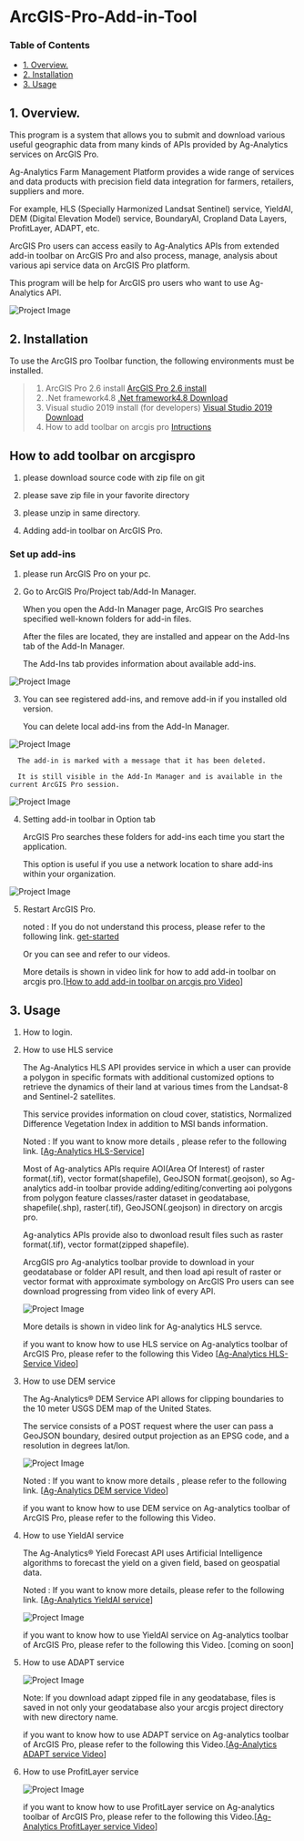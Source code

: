 # ArcGIS-Pro-Add-in-Tool



### Table of Contents

- [1. Overview.](#1.-Overview.)
- [2. Installation](#2.-Installation.)
- [3. Usage](#3.-Usage)


## 1. Overview.

This program is a system that allows you to submit and download various useful geographic data from many kinds of APIs provided by Ag-Analytics services on ArcGIS Pro.

Ag-Analytics Farm Management Platform provides a wide range of services and data products with precision field data integration for farmers, retailers, suppliers and more.

For example, HLS (Specially Harmonized Landsat Sentinel) service, YieldAI, DEM (Digital Elevation Model) service, BoundaryAI, Cropland Data Layers, ProfitLayer, ADAPT, etc.

ArcGIS Pro users can access easily to Ag-Analytics APIs from extended add-in toolbar on ArcGIS Pro and also process, manage, analysis about various api service data on ArcGIS Pro platform.

This program will be help for ArcGIS pro users who want to use Ag-Analytics API.

![Project Image](/images/Generalworkflow.png)

## 2. Installation

To use the ArcGIS pro Toolbar function, the following environments must be installed.
> 1) ArcGIS Pro 2.6 install
[ArcGIS Pro 2.6 install](https://pro.arcgis.com/en/pro-app/get-started/install-and-sign-in-to-arcgis-pro.htm)
> 2) .Net framework4.8 
[.Net framework4.8 Download](https://dotnet.microsoft.com/download/)
> 3) Visual studio 2019 install (for developers)
[Visual Studio 2019 Download](https://visualstudio.microsoft.com/downloads/)
> 4) How to add toolbar on arcgis pro
[Intructions](https://awesomeopensource.com/project/Esri/arcgis-pro-sdk-community-samples/) 


## How to add toolbar on arcgispro

   1) please download source code with zip file on git

   2) please save zip file in your favorite directory

   3) please unzip in same directory.

   4) Adding add-in toolbar on ArcGIS Pro.

### Set up add-ins

   1) please run ArcGIS Pro on your pc.

   2) Go to ArcGIS Pro/Project tab/Add-In Manager.

      When you open the Add-In Manager page, ArcGIS Pro searches specified well-known folders for add-in files.
   
      After the files are located, they are installed and appear on the Add-Ins tab of the Add-In Manager.
   
      The Add-Ins tab provides information about available add-ins.


   ![Project Image](images/add-ins.png)

   3) You can see registered add-ins, and remove add-in if you installed old version.

      You can delete local add-ins from the Add-In Manager.
    

   ![Project Image](images/del-addin.png) 

      The add-in is marked with a message that it has been deleted. 
      
      It is still visible in the Add-In Manager and is available in the current ArcGIS Pro session.
    
   ![Project Image](images/del-msg.png)
   
   4) Setting add-in toolbar  in Option tab
      
      ArcGIS Pro searches these folders for add-ins each time you start the application. 
      
      This option is useful if you use a network location to share add-ins within your organization.

   ![Project Image](images/option.png)
      

   5) Restart ArcGIS Pro.

         noted : If you do not understand this process, please refer to the following link.
   [get-started](https://pro.arcgis.com/en/pro-app/get-started/manage-add-ins.htm)

         Or you can see and refer to our videos.
   
      More details is shown in video link for how to add add-in toolbar on arcgis pro.[[How to add add-in toolbar on arcgis pro Video](https://www.dropbox.com/s/gvrqmmw56vq0up1/how%20to%20add%20add-in%20toolbar%20on%20arcgis%20pro.mp4?dl=0)]

## 3. Usage

   1) How to login.

   2) How to use HLS service

      The Ag-Analytics HLS API provides service in which a user can provide a polygon in specific formats with additional customized options to retrieve the dynamics of their land at various times from the Landsat-8 and Sentinel-2 satellites. 
      
      This service provides information on cloud cover, statistics, Normalized Difference Vegetation Index in addition to MSI bands information.
      
      Noted : If you want to know more details , please refer to the following link. [[Ag-Analytics HLS-Service](https://ag-analytics.portal.azure-api.net/docs/services/harmonized-landsat-sentinel-service/operations/hls-service)]
   
      Most of Ag-analytics APIs require AOI(Area Of Interest) of raster format(.tif), vector format(shapefile), GeoJSON format(.geojson), so Ag-analytics add-in toolbar provide adding/editing/converting aoi polygons from polygon feature classes/raster dataset in geodatabase, shapefile(.shp), raster(.tif), GeoJSON(.geojson) in directory  on arcgis pro.

      Ag-analytics APIs provide also to dwonload result files such as raster format(.tif), vector format(zipped shapefile).

      ArcgGIS pro Ag-analytics toolbar provide to download in your geodatabase or folder API result, and then load api result of raster or vector format with approximate symbology on ArcGIS Pro users can see download progressing from video link of every API.

      ![Project Image](images/HLS-Service.png)

      More details is shown in video link for Ag-analytics HLS servce.

      if you want to know how to use HLS service on Ag-analytics toolbar of ArcGIS Pro, please refer to the following this Video [[Ag-Analytics HLS-Service Video](https://www.dropbox.com/s/skmu2k7kpf9snq0/HLS%20service%20.mp4?dl=0)]
      


   3) How to use DEM service

      The Ag-Analytics® DEM Service API allows for clipping boundaries to the 10 meter USGS DEM map of the United States. 
      
      The service consists of a POST request where the user can pass a GeoJSON boundary, desired output projection as an EPSG code, and a resolution in degrees lat/lon.

      ![Project Image](images/DEM-service.png)


      Noted : If you want to know more details , please refer to the following link. [[Ag-Analytics DEM service Video](https://www.dropbox.com/s/tkl3iw2y95ghacy/DEM%20Service.mp4?dl=0)]
      
   

   

      if you want to know how to use DEM service on Ag-analytics toolbar of ArcGIS Pro, please refer to the following this Video.

   4) How to use YieldAI service

      The Ag-Analytics® Yield Forecast API uses Artificial Intelligence algorithms to forecast the yield on a given field, based on geospatial data.

      Noted : If you want to know more details, please refer to the following link. [[Ag-Analytics YieldAI service](https://ag-analytics.portal.azure-api.net/docs/services/dem-service/operations/dem-service)]

      ![Project Image](images/YieldAI-service.png)

      if you want to know how to use YieldAI service on Ag-analytics toolbar of ArcGIS Pro, please refer to the following this Video. [coming on soon]
   

   5) How to use ADAPT service 

      ![Project Image](images/ADAPT.png)
      
      Note: If you download adapt zipped file in any geodatabase, files is saved in not only your geodatabase also your arcgis project directory with new directory name.

      if you want to know how to use ADAPT service on Ag-analytics toolbar of ArcGIS Pro, please refer to the following this Video.[[Ag-Analytics ADAPT service Video](https://www.dropbox.com/s/2250wjdkpa4o1o5/ADAPT%20Service.mp4?dl=0)]

   6) How to use ProfitLayer service 

      ![Project Image](images/ProfitLayer.png)

      if you want to know how to use ProfitLayer service on Ag-analytics toolbar of ArcGIS Pro, please refer to the following this Video.[[Ag-Analytics ProfitLayer service Video](https://www.dropbox.com/s/y63hm210qzy7jvb/ProfitLayer%20Service.mp4?dl=0)]
    







